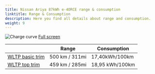```yaml
---
title: Nissan Ariya 87kWh e-4ORCE range & consumption
linktitle: Range & Consumption
description: Here you find all details about range and consumption.
weight: 9
---
```

<!-- markdownlint-disable MD033 -->
![Charge curve](../range.svg  "Range information")
[Full screen](../range.svg)

| | Range  | Consumption  |
|----|-----|------|
| [WLTP basic trim](../../../../../guides/understandingrange/wltp/) | 500 km / 311mi |17,40kWh/100km | 
| [WLTP top trim](../../../../../guides/understandingrange/wltp/) | 459 km / 285mi | 18,95 kWh/100km | 
